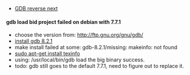 * [GDB reverse next](https://stackoverflow.com/questions/1206872/how-to-go-to-the-previous-line-in-gdb)

#### gdb load bid project failed on debian with 7.7.1
  * choose the version from: http://ftp.gnu.org/gnu/gdb/
  * [install gdb 8.2.1](http://www.gdbtutorial.com/tutorial/how-install-gdb)
  * make install failed at some: gdb-8.2.1/missing: makeinfo: not found
  * [sudo apt-get install texinfo](https://stackoverflow.com/questions/338317/what-is-makeinfo-and-how-do-i-get-it)
  * using: /usr/local/bin/gdb load the big binary success.
  * todo: gdb still goes to the default 7.7.1, need to figure out to replace it.
